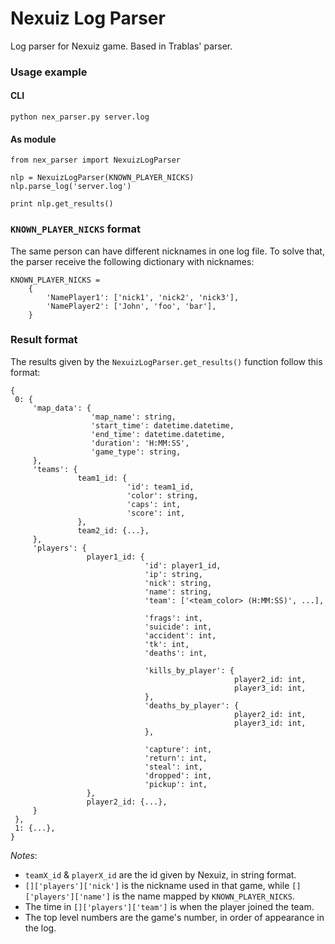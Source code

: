 Nexuiz Log Parser
=================

Log parser for Nexuiz game.
Based in Trablas' parser.

### Usage example

#### CLI
    python nex_parser.py server.log

#### As module
    from nex_parser import NexuizLogParser

    nlp = NexuizLogParser(KNOWN_PLAYER_NICKS)
    nlp.parse_log('server.log')

    print nlp.get_results()

### `KNOWN_PLAYER_NICKS` format
The same person can have different nicknames in one log file. To solve that, the parser receive the following dictionary with nicknames:

    KNOWN_PLAYER_NICKS =
        {
            'NamePlayer1': ['nick1', 'nick2', 'nick3'],
            'NamePlayer2': ['John', 'foo', 'bar'],
        }

### Result format
The results given by the `NexuizLogParser.get_results()` function follow this format:

    {
     0: {
         'map_data': {
                      'map_name': string,
                      'start_time': datetime.datetime,
                      'end_time': datetime.datetime,
                      'duration': 'H:MM:SS',
                      'game_type': string,
         },
         'teams': {
                   team1_id: {
                              'id': team1_id,
                              'color': string,
                              'caps': int,
                              'score': int,
                   },
                   team2_id: {...},
         },
         'players': {
                     player1_id: {
                                  'id': player1_id,
                                  'ip': string,
                                  'nick': string,
                                  'name': string,
                                  'team': ['<team_color> (H:MM:SS)', ...],

                                  'frags': int,
                                  'suicide': int,
                                  'accident': int,
                                  'tk': int,
                                  'deaths': int,

                                  'kills_by_player': {
                                                      player2_id: int,
                                                      player3_id: int,
                                  },
                                  'deaths_by_player': {
                                                      player2_id: int,
                                                      player3_id: int,
                                  },

                                  'capture': int,
                                  'return': int,
                                  'steal': int,
                                  'dropped': int,
                                  'pickup': int,
                     },
                     player2_id: {...},
         }
     },
     1: {...},
    }

*Notes*:

- `teamX_id` & `playerX_id` are the id given by Nexuiz, in string format.
- `[]['players']['nick']` is the nickname used in that game, while `[]['players']['name']` is the name mapped by `KNOWN_PLAYER_NICKS`.
- The time in `[]['players']['team']` is when the player joined the team.
- The top level numbers are the game's number, in order of appearance in the log.